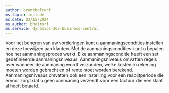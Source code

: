 ```yaml
---
author: brentholtorf
ms.topic: include
ms.date: 03/15/2024
ms.author: bholtorf
ms.service: dynamics-365-business-central
---
```

Voor het beheren van uw vorderingen kunt u aanmaningscondities instellen en deze toewijzen aan klanten. Met de aanmaningscondities kunt u bepalen hoe het aanmaningsproces werkt. Elke aanmaningsconditie heeft een set gedefinieerde aanmaningsniveaus. Aanmaningsniveaus omvatten regels over wanneer de aanmaning wordt verzonden, welke kosten in rekening moeten worden gebracht en of rente moet worden berekend. Aanmaningsniveaus omvatten ook een instelling voor een respijtperiode die ervoor zorgt dat u geen aanmaning verzendt voor een factuur die een klant al heeft betaald.
